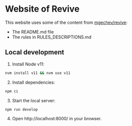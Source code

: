 # Website of Revive

This website uses some of the content from [mgechev/revive](https://github.com/mgechev/revive):

- The README.md file
- The rules in RULES_DESCRIPTIONS.md

## Local development

1. Install Node v11:

```sh
nvm install v11 && nvm use v11
```

2. Install dependencies:

```sh
npm ci
```

3. Start the local server:

```sh
npm run develop
```

4. Open http://localhost:8000/ in your browser.

